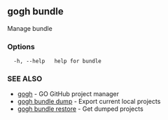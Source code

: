 ## gogh bundle

Manage bundle

### Options

```
  -h, --help   help for bundle
```

### SEE ALSO

* [gogh](gogh.md)	 - GO GitHub project manager
* [gogh bundle dump](gogh_bundle_dump.md)	 - Export current local projects
* [gogh bundle restore](gogh_bundle_restore.md)	 - Get dumped projects

